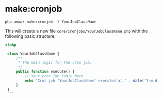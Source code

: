 # make:cronjob

```bash
php ammar make:cronjob -1 YourJobClassName
```

This will create a new file `core/cronjobs/YourJobClassName.php` with the following basic structure:

````php
<?php

 class YourJobClassName {
     /**
      * The main logic for the cron job.
      */
     public function execute() {
         // Your cron job logic here
         echo "Cron job 'YourJobClassName' executed at " . date('Y-m-d H:i:s') . "\n";
     }
 }
 ```
````
